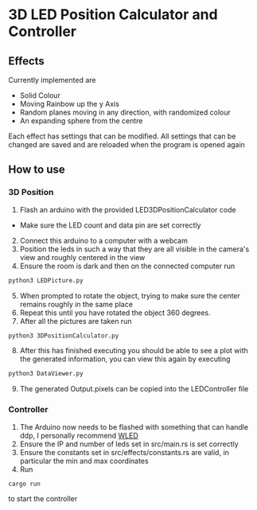 # 3D LED Position Calculator and Controller

## Effects
Currently implemented are
- Solid Colour
- Moving Rainbow up the y Axis
- Random planes moving in any direction, with randomized colour
- An expanding sphere from the centre

Each effect has settings that can be modified.
All settings that can be changed are saved and are reloaded when the program is opened again

## How to use
### 3D Position
1. Flash an arduino with the provided LED3DPositionCalculator code
  - Make sure the LED count and data pin are set correctly
2. Connect this arduino to a computer with a webcam
3. Position the leds in such a way that they are all visible in the camera's view and roughly centered in the view
4. Ensure the room is dark and then on the connected computer run
```bash
python3 LEDPicture.py
```
5. When prompted to rotate the object, trying to make sure the center remains roughly in the same place
6. Repeat this until you have rotated the object 360 degrees.
7. After all the pictures are taken run
```bash
python3 3DPositionCalculator.py
```
8. After this has finished executing you should be able to see a plot with the generated information, you can view this again by executing
```bash
python3 DataViewer.py
```
9. The generated Output.pixels can be copied into the LEDController file

### Controller
1. The Arduino now needs to be flashed with something that can handle ddp, I personally recommend [WLED](https://kno.wled.ge/)
2. Ensure the IP and number of leds set in src/main.rs is set correctly
3. Ensure the constants set in src/effects/constants.rs are valid, in particular the min and max coordinates
4. Run
```bash
cargo run
```
to start the controller

